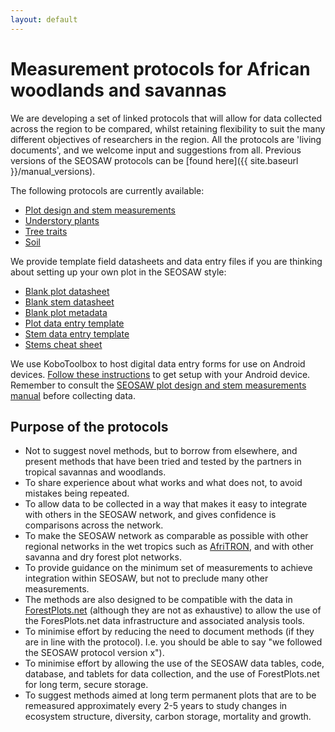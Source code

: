 ```yaml
---
layout: default
---
```


# Measurement protocols for African woodlands and savannas

We are developing a set of linked protocols that will allow for data collected across the region to be compared, whilst retaining flexibility to suit the many different objectives of researchers in the region. All the protocols are 'living documents', and we welcome input and suggestions from all. Previous versions of the SEOSAW protocols can be [found here]({{ site.baseurl }}/manual_versions).

The following protocols are currently available:

* [Plot design and stem measurements][1] 
* [Understory plants][2]
* [Tree traits][3]
* [Soil][4]


[1]: https://bitbucket.org/miombo/seosaw/raw/master/doc/manuals/field_manual/versions/seosaw_field_manual_latest.pdf
[2]: https://bitbucket.org/miombo/seosaw/raw/master/doc/manuals/understory_manual/versions/seosaw_understory_manual_latest.pdf
[3]: https://bitbucket.org/miombo/seosaw/raw/master/doc/manuals/traits_manual/versions/seosaw_traits_manual_latest.pdf
[4]:(https://github.com/seosaw/seosaw.github.io/files/7176834/SECO.soil.protocol.pdf)

We provide template field datasheets and data entry files if you are thinking about setting up your own plot in the SEOSAW style:

* [Blank plot datasheet](https://github.com/seosaw/seosaw.github.io/files/7176858/SEOSAW_plot.pdf)
* [Blank stem datasheet](https://github.com/seosaw/seosaw.github.io/files/7176866/blank_stem.pdf)
* [Blank plot metadata](https://github.com/seosaw/seosaw.github.io/files/7176846/Disturbance_questions_newest.pdf)
* [Plot data entry template](https://bitbucket.org/miombo/seosaw/raw/master/doc/forms/data_templates/versions/plot/plot_data_template_latest.csv)
* [Stem data entry template](https://bitbucket.org/miombo/seosaw/raw/master/doc/forms/data_templates/versions/stem/stem_data_template_latest.csv)
* [Stems cheat sheet](https://github.com/seosaw/seosaw.github.io/files/7176875/Field.Cheat.Sheet.pdf)


We use KoboToolbox to host digital data entry forms for use on Android devices. [Follow these instructions](https://bitbucket.org/miombo/seosaw/raw/master/doc/forms/odk/filling_forms.txt) to get setup with your Android device. Remember to consult the [SEOSAW plot design and stem measurements manual][1] before collecting data.

## Purpose of the protocols

* Not to suggest novel methods, but to borrow from elsewhere, and present methods that have been tried and tested by the partners in tropical savannas and woodlands.
* To share experience about what works and what does not, to avoid mistakes being repeated.
* To allow data to be collected in a way that makes it easy to integrate with others in the SEOSAW network, and gives confidence is comparisons across the network.
* To make the SEOSAW network as comparable as possible with other regional networks in the wet tropics such as [AfriTRON](http://www.afritron.org), and with other savanna and dry forest plot networks.
* To provide guidance on the minimum set of measurements to achieve integration within SEOSAW, but not to preclude many other measurements. 
* The methods are also designed to be compatible with the data in [ForestPlots.net](https://www.forestplots.net) (although they are not as exhaustive) to allow the use of the ForesPlots.net data infrastructure and associated analysis tools.
* To minimise effort by reducing the need to document methods (if they are in line with the protocol). I.e. you should be able to say "we followed the SEOSAW protocol version x").
* To minimise effort by allowing the use of the SEOSAW data tables, code, database, and tablets for data collection, and the use of ForestPlots.net for long term, secure storage.
* To suggest methods aimed at long term permanent plots that are to be remeasured approximately every 2-5 years to study changes in ecosystem structure, diversity, carbon storage, mortality and growth. 

